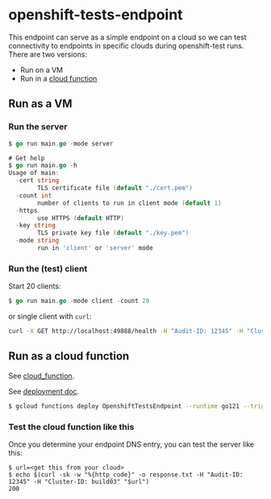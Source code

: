 # openshift-tests-endpoint

This endpoint can serve as a simple endpoint on a cloud so we can test connectivity to
endpoints in specific clouds during openshift-test runs.  There are two versions:

* Run on a VM
* Run in a [cloud function](https://cloud.google.com/functions/docs/writing/write-http-functions)

## Run as a VM

### Run the server

```go
$ go run main.go -mode server

# Get help
$ go run main.go -h
Usage of main:
  -cert string
    	TLS certificate file (default "./cert.pem")
  -count int
    	number of clients to run in client mode (default 1)
  -https
    	use HTTPS (default HTTP)
  -key string
    	TLS private key file (default "./key.pem")
  -mode string
    	run in 'client' or 'server' mode
```

### Run the (test) client

Start 20 clients:

```go
$ go run main.go -mode client -count 20
```

or single client with `curl`:

```bash
curl -X GET http://localhost:49888/health -H "Audit-ID: 12345" -H "Cluster-ID: build02"
```


## Run as a cloud function

See [cloud_function](cloud_function/cloud_function.go).

See [deployment doc](https://cloud.google.com/functions/docs/deploy).

```bash
$ gcloud functions deploy OpenshiftTestsEndpoint --runtime go121 --trigger-http --allow-unauthenticated --entry-point OpenshiftTestsEndpoint
```

### Test the cloud function like this

Once you determine your endpoint DNS entry, you can test the server like this:

```
$ url=<get this from your cloud>
$ echo $(curl -sk -w "%{http_code}" -o response.txt -H "Audit-ID: 12345" -H "Cluster-ID: build03" "$url")
200
```